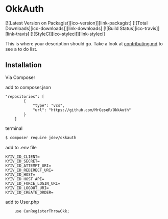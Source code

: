 # OkkAuth

[![Latest Version on Packagist][ico-version]][link-packagist]
[![Total Downloads][ico-downloads]][link-downloads]
[![Build Status][ico-travis]][link-travis]
[![StyleCI][ico-styleci]][link-styleci]

This is where your description should go. Take a look at [contributing.md](contributing.md) to see a to do list.

## Installation

Via Composer

add to composer.json

```
"repositories": [
        {
            "type": "vcs",
            "url": "https://github.com/MrGeseR/OkkAuth"
        }
    ]
```
terminal
``` bash
$ composer require jdev/okkauth
```

add to .env file

```
KYIV_ID_CLIENT=
KYIV_ID_SECRET=
KYIV_ID_ATTEMPT_URI=
KYIV_ID_REDIRECT_URI=
KYIV_ID_HOST=
KYIV_ID_HOST_API=
KYIV_ID_FORCE_LOGIN_URI=
KYIV_ID_LOGOUT_URI=
KYIV_ID_CREATE_ORDER=
``` 

add to User.php
```
    use CanRegisterThrowOkk;
```